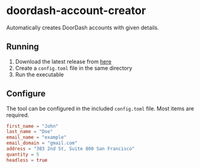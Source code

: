 # doordash-account-creator

Automatically creates DoorDash accounts with given details.

## Running

1. Download the latest release from [here](https://github.com/maskeddd/doordash-gen-rs/releases)
2. Create a `config.toml` file in the same directory
3. Run the executable

## Configure

The tool can be configured in the included `config.toml` file. Most items are required.

```toml
first_name = "John"
last_name = "Doe"
email_name = "example"
email_domain = "gmail.com"
address = "303 2nd St, Suite 800 San Francisco"
quantity = 5
headless = true
```
